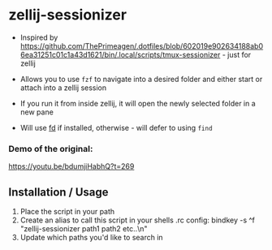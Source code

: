 # zellij-sessionizer


* Inspired by https://github.com/ThePrimeagen/.dotfiles/blob/602019e902634188ab06ea31251c01c1a43d1621/bin/.local/scripts/tmux-sessionizer - just for zellij

* Allows you to use `fzf` to navigate into a desired folder and either start or attach into a zellij session

* If you run it from inside zellij, it will open the newly selected folder in a new pane

* Will use [fd](https://github.com/sharkdp/fd) if installed, otherwise - will defer to using `find`

### Demo of the original: 
 https://youtu.be/bdumjiHabhQ?t=269


## Installation / Usage

 1. Place the script in your path
 2. Create an alias to call this script in your shells .rc config: 
    bindkey -s ^f "zellij-sessionizer path1 path2 etc..\n"
 3. Update which paths you'd like to search in
